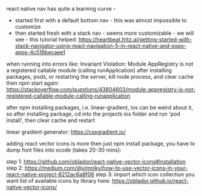 react native nav has quite a learning curve -
- started first with a default bottom nav - this was almost impossible to customize
- then started fresh with a stack nav - seems more customizable - we will see - this tutorial helped:
https://heartbeat.fritz.ai/getting-started-with-stack-navigator-using-react-navigation-5-in-react-native-and-expo-apps-4c516becaee1

when running into errors like:
Invariant Violation: Module AppRegistry is not a registered callable module (calling runApplication)
after installing packages, pods, or restarting the server, kill node process, and clear cache then npm start again: 
https://stackoverflow.com/questions/43604603/module-appregistry-is-not-registered-callable-module-calling-runapplication

after npm installing packages, i.e. linear-gradient, ios can be weird about it, so after installing package, cd into the projects ios folder and run 'pod install', then clear cache and restart

linear gradient generator:
https://cssgradient.io/

adding react vector icons is more then just npm install package, you have to dump font files into xcode (takes 20-30 mins):

step 1:
https://github.com/oblador/react-native-vector-icons#installation
step 2:
https://medium.com/@vimniky/how-to-use-vector-icons-in-your-react-native-project-8212ac6a8f06
step 3: 
import which icon collection you want
list of available icons by library here:
https://oblador.github.io/react-native-vector-icons/